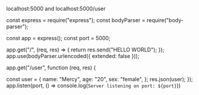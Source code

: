 localhost:5000
and
localhost:5000/user




const express = require("express");
const bodyParser = require("body-parser");

const app = express();
const port = 5000;

app.get("/", (req, res) => {
  return res.send("HELLO WORLD");
});
app.use(bodyParser.urlencoded({ extended: false }));

app.get("/user", function (req, res) {

  const user = {
    name: "Mercy",
    age: "20",
    sex: "female",
  };
  res.json(user);
});
app.listen(port, () => console.log(`Server listening on port: ${port}`))